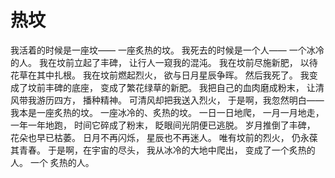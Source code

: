 # 热坟
我活着的时候是一座坟——
一座炙热的坟。
我死去的时候是一个人——
一个冰冷的人。
我在坟前立起了丰碑，
让行人一窥我的混沌。
我在坟前尽施新肥，
以待花草在其中扎根。
我在坟前燃起烈火，
欲与日月星辰争晖。
然后我死了。
我变成了坟前丰碑的底座，
变成了繁花绿草的新肥。
我把自己的血肉磨成粉末，
让清风带我游历四方，
播种精神。
可清风却把我送入烈火，
于是啊，我忽然明白——
我本是一座炙热的坟。
一座冰冷的、炙热的坟。
一日一日地爬，
一月一月地走，
一年一年地跑，
时间它碎成了粉末，
眨眼间光阴便已逃脱。
岁月推倒了丰碑，
花朵也早已枯萎。
日月不再闪烁，
星辰也不再迷人。
唯有坟前的烈火，
仍永葆其青春。
于是啊，在宇宙的尽头，
我从冰冷的大地中爬出，
变成了一个炙热的人。
一个
炙热的人。